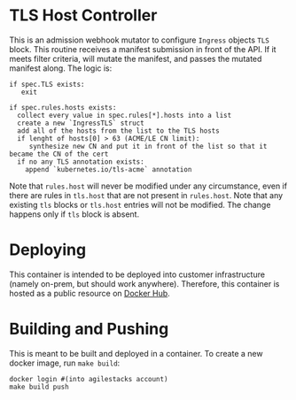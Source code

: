 
# TLS Host Controller

This is an admission webhook mutator to configure `Ingress` objects `TLS` block. This routine receives a manifest submission in front of the API. If it meets filter criteria, will mutate the manifest, and passes the mutated manifest along. The logic is:

```
if spec.TLS exists:
   exit

if spec.rules.hosts exists:
  collect every value in spec.rules[*].hosts into a list
  create a new `IngressTLS` struct
  add all of the hosts from the list to the TLS hosts
  if lenght of hosts[0] > 63 (ACME/LE CN limit):
     synthesize new CN and put it in front of the list so that it became the CN of the cert
  if no any TLS annotation exists:
    append `kubernetes.io/tls-acme` annotation
```

Note that `rules.host` will never be modified under any circumstance, even if there are rules in `tls.host` that are not present in `rules.host`.
Note that any existing `tls` blocks or `tls.host` entries will not be modified. The change happens only if `tls` block is absent.

# Deploying

This container is intended to be deployed into customer infrastructure (namely on-prem, but should work anywhere).
Therefore, this container is hosted as a public resource on [Docker Hub](https://hub.docker.com/r/agilestacks/tls-host-controller/tags).

# Building and Pushing

This is meant to be built and deployed in a container. To create a new docker image, run `make build`:

```
docker login #(into agilestacks account)
make build push
```
